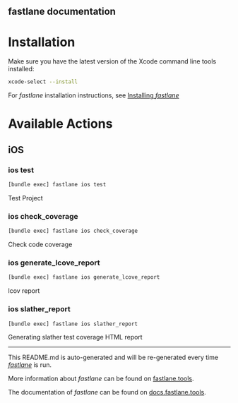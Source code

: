 fastlane documentation
----

# Installation

Make sure you have the latest version of the Xcode command line tools installed:

```sh
xcode-select --install
```

For _fastlane_ installation instructions, see [Installing _fastlane_](https://docs.fastlane.tools/#installing-fastlane)

# Available Actions

## iOS

### ios test

```sh
[bundle exec] fastlane ios test
```

Test Project

### ios check_coverage

```sh
[bundle exec] fastlane ios check_coverage
```

Check code coverage

### ios generate_lcove_report

```sh
[bundle exec] fastlane ios generate_lcove_report
```

lcov report

### ios slather_report

```sh
[bundle exec] fastlane ios slather_report
```

Generating slather test coverage HTML report

----

This README.md is auto-generated and will be re-generated every time [_fastlane_](https://fastlane.tools) is run.

More information about _fastlane_ can be found on [fastlane.tools](https://fastlane.tools).

The documentation of _fastlane_ can be found on [docs.fastlane.tools](https://docs.fastlane.tools).
